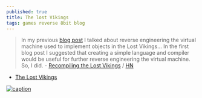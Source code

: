 ```yaml
---
published: true
title: The lost Vikings
tags: games reverse 8bit blog
---
```

> In my previous [blog post](https://ryiron.wordpress.com/2017/02/01/finding-the-lost-vikings-reversing-a-virtual-machine/) I talked about reverse engineering the virtual machine used to implement objects in the Lost Vikings...  In the first blog post I suggested that creating a simple language and compiler would be useful for further reverse engineering the virtual machine. So, I did. - [Recompiling the Lost Vikings](https://ryiron.wordpress.com/2017/03/26/recompiling-the-lost-vikings/) / [HN](https://news.ycombinator.com/item?id=13984131)

- [The Lost Vikings](http://homepage.eircom.net/~lostvikings/)

[![caption](https://ryiron.wordpress.com/wp-content/uploads/2017/01/tlv_map01.png)](https://ryiron.wordpress.com/2017/02/01/finding-the-lost-vikings-reversing-a-virtual-machine/)
